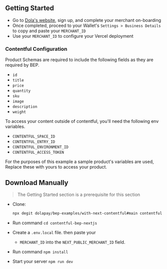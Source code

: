 ## Getting Started

- Go to [Dola's website](https://dola.me/), sign up, and complete your merchant on-boarding
- Once completed, proceed to your Wallet's `Settings > Business Details` to copy and paste your `MERCHANT_ID`
- Use your `MERCHANT_ID` to configure your Vercel deployment

### Contentful Configuration

Product Schemas are required to include the following fields as they are required by BEP.

- `id`
- `title`
- `price`
- `quantity`
- `sku`
- `image`
- `description`
- `weight`

To access your content outside of contentful, you'll need the following env variables.

- `CONTENTFUL_SPACE_ID`
- `CONTENTFUL_ENTRY_ID`
- `CONTENTFUL_ENVIRONMENT_ID`
- `CONTENTFUL_ACCESS_TOKEN`

For the purposes of this example a sample product's variables are used, Replace these with yours to access your product.

## Download Manually

> The Getting Started section is a prerequisite for this section

- Clone:

  ```bash
  npx degit dolapay/bep-examples/with-next-contentful#main contentful-bep-nextjs
  ```

- Run command `cd contentful-bep-nextjs`
- Create a `.env.local` file. then paste your
  - `MERCHANT_ID` into the `NEXT_PUBLIC_MERCHANT_ID` field.
- Run command `npm install`
- Start your server `npm run dev`
